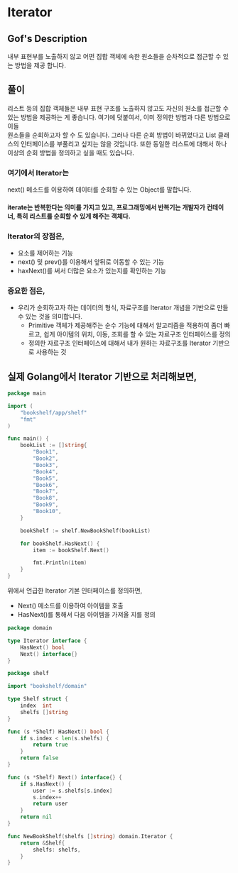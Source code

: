 # Iterator 

## Gof's Description

내부 표현부를 노출하지 않고 어떤 집합 객체에 속한 원소들을 순차적으로 접근할 수 있는 방법을 제공 합니다.

## 풀이 

리스트 등의 집합 객체들은 내부 표현 구조를 노출하지 않고도 자신의 원소를 접근할 수 있는 방법을 제공하는 게 좋습니다. 여기에 덧붙여서, 이미 정의한 방법과 다른 방법으로 이들  
원소들을 순회하고자 할 수 도 있습니다. 그러나 다른 순회 방법이 바뀌었다고 List 클래스의 인터페이스를 부풀리고 싶지는 않을 것입니다. 또한 동일한 리스트에 대해서 하나 이상의 
순회 방법을 정의하고 싶을 때도 있습니다.  

### 여기에서 Iterator는 

next() 메소드를 이용하여 데이터를 순회할 수 있는 Object를 말합니다.     

#### iterate는 반복한다는 의미를 가지고 있고, **프로그래밍**에서 반복기는 개발자가 컨테이너, 특히 리스트를 순회할 수 있게 해주는 객체다.  

### Iterator의 장점은, 

- 요소를 제어하는 기능 
- next() 및 prev()를 이용해서 앞뒤로 이동할 수 있는 기능 
- haxNext()를 써서 더많은 요소가 있는지를 확인하는 기능 

### 중요한 점은, 

- 우리가 순회하고자 하는 데이터의 형식, 자료구조를 Iterator 개념을 기반으로 만들 수 있는 것을 의미합니다.
  - Primitive 객체가 제공해주는 순수 기능에 대해서 알고리즘을 적용하여 좀더 빠르고, 쉽게 아이템의 위치, 이동, 조회를 할 수 있는 자료구조 인터페이스를 정의
  - 정의한 자료구조 인터페이스에 대해서 내가 원하는 자료구조를 Iterator 기반으로 사용하는 것

## 실제 Golang에서 Iterator 기반으로 처리해보면, 

```go 
package main

import (
	"bookshelf/app/shelf"
	"fmt"
)

func main() {
	bookList := []string{
		"Book1",
		"Book2",
		"Book3",
		"Book4",
		"Book5",
		"Book6",
		"Book7",
		"Book8",
		"Book9",
		"Book10",
	}

	bookShelf := shelf.NewBookShelf(bookList)

	for bookShelf.HasNext() {
		item := bookShelf.Next()

		fmt.Println(item)
	}
}
```

위에서 언급한 Iterator 기본 인터페이스를 정의하면,   

- Next() 메소드를 이용하여 아이템을 호출 
- HasNext()를 통해서 다음 아이템을 가져올 지를 정의

```go 
package domain

type Iterator interface {
	HasNext() bool
	Next() interface{}
}
```


```go 
package shelf

import "bookshelf/domain"

type Shelf struct {
	index  int
	shelfs []string
}

func (s *Shelf) HasNext() bool {
	if s.index < len(s.shelfs) {
		return true
	}
	return false
}

func (s *Shelf) Next() interface{} {
	if s.HasNext() {
		user := s.shelfs[s.index]
		s.index++
		return user
	}
	return nil
}

func NewBookShelf(shelfs []string) domain.Iterator {
	return &Shelf{
		shelfs: shelfs,
	}
}
```